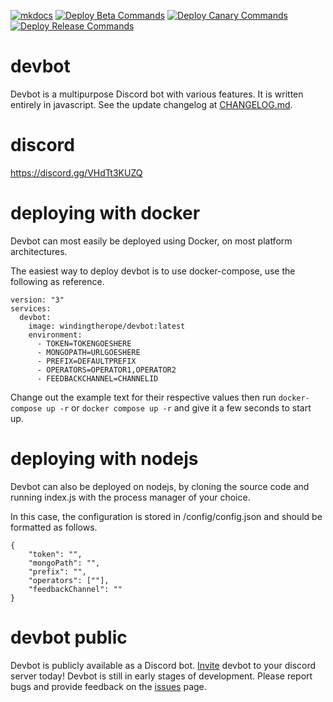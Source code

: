 [![mkdocs](https://github.com/windingtheropes/devbot/actions/workflows/main.yml/badge.svg)](https://github.com/windingtheropes/devbot/actions/workflows/main.yml)
[![Deploy Beta Commands](https://github.com/windingtheropes/devbot/actions/workflows/deploy-beta-commands.yml/badge.svg)](https://github.com/windingtheropes/devbot/actions/workflows/deploy-beta-commands.yml)
[![Deploy Canary Commands](https://github.com/windingtheropes/devbot/actions/workflows/deploy-canary-commands.yml/badge.svg)](https://github.com/windingtheropes/devbot/actions/workflows/deploy-canary-commands.yml)
[![Deploy Release Commands](https://github.com/windingtheropes/devbot/actions/workflows/deploy-release-commands%20copy.yml/badge.svg)](https://github.com/windingtheropes/devbot/actions/workflows/deploy-release-commands%20copy.yml)
# devbot 
Devbot is a multipurpose Discord bot with various features. It is written entirely in javascript. See the update changelog at [CHANGELOG.md](https://github.com/alacriware/devbot/blob/canary/CHANGELOG.md).

# discord

https://discord.gg/VHdTt3KUZQ

# deploying with docker
Devbot can most easily be deployed using Docker, on most platform architectures.

The easiest way to deploy devbot is to use docker-compose, use the following as reference.
```
version: "3"
services:
  devbot:
    image: windingtherope/devbot:latest
    environment: 
      - TOKEN=TOKENGOESHERE
      - MONGOPATH=URLGOESHERE
      - PREFIX=DEFAULTPREFIX
      - OPERATORS=OPERATOR1,OPERATOR2
      - FEEDBACKCHANNEL=CHANNELID
```

Change out the example text for their respective values then run `docker-compose up -r` or `docker compose up -r` and give it a few seconds to start up.

# deploying with nodejs
Devbot can also be deployed on nodejs, by cloning the source code and running index.js with the process manager of your choice. 

In this case, the configuration is stored in /config/config.json and should be formatted as follows.
```
{
    "token": "",
    "mongoPath": "",
    "prefix": "",
    "operators": [""],
    "feedbackChannel": ""
}
```

# devbot public
Devbot is publicly available as a Discord bot. [Invite](https://discord.com/api/oauth2/authorize?client_id=732280990323441704&permissions=8&scope=bot) devbot to your discord server today!
Devbot is still in early stages of development. Please report bugs and provide feedback on the [issues](https://github.com/windingtheropes/devbot/issues) page.

